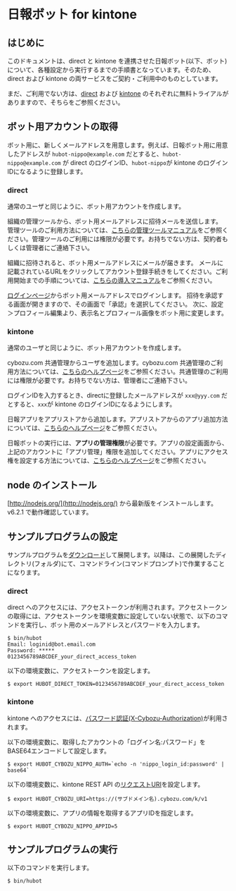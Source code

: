 # 日報ボット for kintone

## はじめに

このドキュメントは、direct と kintone を連携させた日報ボット(以下、ボット)について、各種設定から実行するまでの手順書となっています。そのため、direct および kintone の両サービスをご契約・ご利用中のものとしています。

まだ、ご利用でない方は、[direct](https://direct4b.com/ja/) および [kintone](https://kintone.cybozu.com/jp/) のそれぞれに無料トライアルがありますので、そちらをご参照ください。

## ボット用アカウントの取得

ボット用に、新しくメールアドレスを用意します。例えば、日報ボット用に用意したアドレスが `hubot-nippo@example.com` だとすると、`hubot-nippo@example.com` が direct のログインID、`hubot-nippo`が kintone のログインIDになるように登録します。


### direct 

通常のユーザと同じように、ボット用アカウントを作成します。

組織の管理ツールから、ボット用メールアドレスに招待メールを送信します。
管理ツールのご利用方法については、[こちらの管理ツールマニュアル](https://direct4b.com/ja/manual_dl.html)をご参照ください。管理ツールのご利用には権限が必要です。お持ちでない方は、契約者もしくは管理者にご連絡下さい。

組織に招待されると、ボット用メールアドレスにメールが届きます。
メールに記載されているURLをクリックしてアカウント登録手続きをしてください。ご利用開始までの手順については、[こちらの導入マニュアル](https://direct4b.com/ja/manual_dl.html)をご参照ください。

[ログインページ](https://direct4b.com/signin)からボット用メールアドレスでログインします。
招待を承認する画面が開きますので、その画面で「承認」を選択してください。
次に、設定＞プロフィール編集より、表示名とプロフィール画像をボット用に変更します。

### kintone

通常のユーザと同じように、ボット用アカウントを作成します。

cybozu.com 共通管理からユーザを追加します。cybozu.com 共通管理のご利用方法については、[こちらのヘルプページ](https://help.cybozu.com/ja/general/admin/add_user.html)をご参照ください。共通管理のご利用には権限が必要です。お持ちでない方は、管理者にご連絡下さい。

ログインIDを入力するとき、directに登録したメールアドレスが `xxx@yyy.com` だとすると、`xxx`が kintone のログインIDになるようにします。

日報アプリをアプリストアから追加します。アプリストアからのアプリ追加方法については、[こちらのヘルプページ](https://help.cybozu.com/ja/k/user/add_app_store.html)をご参照ください。

日報ボットの実行には、**アプリの管理権限**が必要です。アプリの設定画面から、上記のアカウントに「アプリ管理」権限を追加してください。アプリにアクセス権を設定する方法については、[こちらのヘルプページ](https://help.cybozu.com/ja/k/user/app_rights.html)をご参照ください。

## node のインストール

[http://nodejs.org/](http://nodejs.org/) から最新版をインストールします。v6.2.1 で動作確認しています。

## サンプルプログラムの設定

サンプルプログラムを[ダウンロード](kintone-nippo-download.html)して展開します。以降は、この展開したディレクトリ(フォルダ)にて、コマンドライン(コマンドプロンプト)で作業することになります。

### direct

direct へのアクセスには、アクセストークンが利用されます。アクセストークンの取得には、アクセストークンを環境変数に設定していない状態で、以下のコマンドを実行し、ボット用のメールアドレスとパスワードを入力します。

	$ bin/hubot
	Email: loginid@bot.email.com
	Password: *****
	0123456789ABCDEF_your_direct_access_token

以下の環境変数に、アクセストークンを設定します。
	
	$ export HUBOT_DIRECT_TOKEN=0123456789ABCDEF_your_direct_access_token
	

### kintone

kintone へのアクセスには、[パスワード認証(X-Cybozu-Authorization)](https://cybozudev.zendesk.com/hc/ja/articles/201941754-REST-API%E3%81%AE%E5%85%B1%E9%80%9A%E4%BB%95%E6%A7%98#step7)が利用されます。

以下の環境変数に、取得したアカウントの「ログイン名:パスワード」をBASE64エンコードして設定します。

	$ export HUBOT_CYBOZU_NIPPO_AUTH=`echo -n 'nippo_login_id:password' | base64`

以下の環境変数に、kintone REST API の[リクエストURI](https://cybozudev.zendesk.com/hc/ja/articles/201941754-REST-API%E3%81%AE%E5%85%B1%E9%80%9A%E4%BB%95%E6%A7%98#step9)を設定します。

	$ export HUBOT_CYBOZU_URI=https://(サブドメイン名).cybozu.com/k/v1

以下の環境変数に、アプリの情報を取得するアプリIDを指定します。

	$ export HUBOT_CYBOZU_NIPPO_APPID=5

## サンプルプログラムの実行

以下のコマンドを実行します。

	$ bin/hubot
